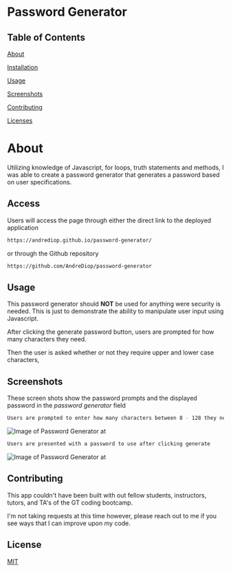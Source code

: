 # Password Generator

## Table of Contents

[About](https://github.com/AndreDiop/password-generator/blob/main/README.md#About)

[Installation](https://github.com/AndreDiop/password-generator/blob/main/README.md#Access)

[Usage](https://github.com/AndreDiop/password-generator/blob/main/README.md#Usage)

[Screenshots](https://github.com/AndreDiop/password-generator/blob/main/README.md#Screenshots)

[Contributing](https://github.com/AndreDiop/password-generator/blob/main/README.md#Contributing)

[Licenses](https://github.com/AndreDiop/password-generator/blob/main/README.md#Licenses)

# About

Utilizing knowledge of Javascript, for loops, truth statements and methods, I was able to create a password generator that generates a password based on user specifications.

## Access

Users will access the page through either the direct link to the deployed application

```bash
https://andrediop.github.io/password-generator/
```

or through the Github repository

```bash
https://github.com/AndreDiop/password-generator
```

## Usage

This password generator should **NOT** be used for anything were security is needed. This is just to demonstrate the ability to manipulate user input using Javascript.

After clicking the generate password button, users are prompted for how many characters they need. 

Then the user is asked whether or not they require upper and lower case characters, 

## Screenshots

These screen shots show the password prompts and the displayed password in the *password generator* field

```bash
Users are prompted to enter how many characters between 8 - 128 they need
```

![Image of Password Generator at]()

```bash
Users are presented with a password to use after clicking generate

```
![Image of Password Generator at](assets/images/about768.png)


## Contributing

This app couldn't have been built with out fellow students, instructors, tutors, and TA's of the GT coding bootcamp.

I'm not taking requests at this time however, please reach out to me if you see ways that I can improve upon my code.


## License

[MIT](https://choosealicense.com/licenses/mit/)
